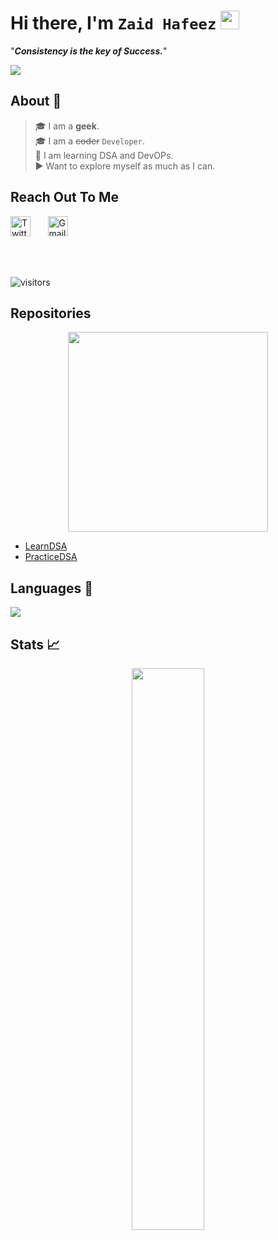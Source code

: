 # Hi there, I'm `Zaid Hafeez` <img src="https://raw.githubusercontent.com/aemmadi/aemmadi/master/wave.gif" width="30px">

"***Consistency is the key of Success.***"

 <a href="https://github.com/zaidhafeez/readme-typing-svg"><img src="https://readme-typing-svg.herokuapp.com/?lines=App%20Developer;Always%20learning%20new%20things&font=Fira%20Code&center=true&width=440&height=45&color=f75c7e&vCenter=true&size=22"></a>

 ## About 👋
> 🎓 I am a **geek**.<br>
> 🎓 I am a ~~coder~~ `Developer`.<br>
>:sparkler: I am learning DSA and DevOPs.<br>
> :arrow_forward: Want to explore myself as much as I can.<br>



## **Reach Out To Me**
<!-- <a href="www.linkedin.com/in/mohammad-zaid"> -->
<!--   <img align="left" width="24px" src="https://cdn.jsdelivr.net/npm/simple-icons@v3/icons/linkedin.svg"  />
</a> -->
<!-- <img src="https://media.giphy.com/media/LnQjpWaON8nhr21vNW/giphy.gif" width="60"> <em><b>I love connecting with different people</b> so if you want to say <b>hi, I'll be happy to meet you more!</b> :)</em>

<a href="https://twitter.com/mohd_981">
  <img align="left" width="26px" src="https://cdn.jsdelivr.net/npm/simple-icons@v3/icons/twitter.svg" />
</a>
<a href="zaid.kpj@gmail.com">
  <img align="left" width="26px" src="https://cdn.jsdelivr.net/npm/simple-icons@v3/icons/gmail.svg" />
</a> -->

<p align="left">
  <a href="https://twitter.com/mohd_981"><img width="32px" alt="Twitter" title="Twitter" src="https://i.imgur.com/OXZM1L6.png"/></a>
  &#8287;&#8287;&#8287;&#8287;&#8287;
 <a href="zaid.kpj@gmail.com"><img width="32px" alt="Gmail" title="gmail" src="https://cdn.jsdelivr.net/npm/simple-icons@v3/icons/gmail.svg"/></a>
  &#8287;&#8287;&#8287;&#8287;&#8287;
</p>

<br />
<br />

![visitors](https://visitor-badge.laobi.icu/badge?page_id=zaidhafeez.zaidhafeez)

## Repositories
<p align = "center">
<img src="https://media.giphy.com/media/ZoEzx25hwgxM94Zq0d/giphy.gif" width="320">
 <p/>
                                                                
- [LearnDSA](https://github.com/zaidhafeez/LearnDSA)
- [PracticeDSA](https://github.com/zaidhafeez/PracticeDSA)

## Languages 📝
<img
     src="https://github-readme-stats.vercel.app/api/top-langs/?username=zaidhafeez&layout=compact&theme=tokyonight"
     />
<!-- ## Contribution Graph 📊
<img
     src="https://activity-graph.herokuapp.com/graph?username=zaidhafeez&theme=chartreuse-dark"
     /> -->
## Stats 📈

<p align="center">
<!-- <img width="48%" src="https://github-readme-stats.vercel.app/api?username=zaidhafeez&show_icons=true&theme=tokyonight" />    -->
 <img width="48%" src="https://github-readme-streak-stats.herokuapp.com/?user=zaidhafeez&show_icons=true&theme=tokyonight" />
<p/>





